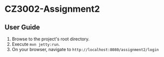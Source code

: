 # CZ3002-Assignment2
 
## User Guide
1. Browse to the project's root directory.
2. Execute `mvn jetty:run`.
3. On your browser, navigate to `http://localhost:8080/assignment2/login`

